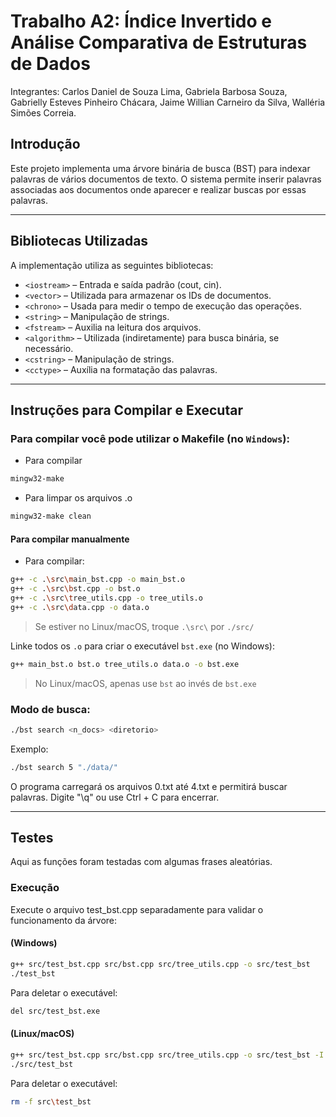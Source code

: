 # Trabalho A2: Índice Invertido e Análise Comparativa de Estruturas de Dados

Integrantes: Carlos Daniel de Souza Lima, Gabriela Barbosa Souza, Gabrielly Esteves Pinheiro Chácara, Jaime Willian Carneiro da Silva, Walléria Simões Correia.

## Introdução

Este projeto implementa uma árvore binária de busca (BST) para indexar palavras de vários documentos de texto. O sistema permite inserir palavras associadas aos documentos onde aparecer e realizar buscas por essas palavras.

---

## Bibliotecas Utilizadas

A implementação utiliza as seguintes bibliotecas:

- `<iostream>` – Entrada e saída padrão (cout, cin).
- `<vector>` – Utilizada para armazenar os IDs de documentos.
- `<chrono>` – Usada para medir o tempo de execução das operações.
- `<string>` – Manipulação de strings.
- `<fstream>` – Auxilia na leitura dos arquivos.
- `<algorithm>` – Utilizada (indiretamente) para busca binária, se necessário.
- `<cstring>` – Manipulação de strings.
- `<cctype>` – Auxília na formatação das palavras.

---

## Instruções para Compilar e Executar
### Para compilar você pode utilizar o Makefile (no `Windows`):

 - Para compilar
```bash
mingw32-make
```

- Para limpar os arquivos .o

```bash
mingw32-make clean
```

#### Para compilar manualmente
-  Para compilar:

```bash
g++ -c .\src\main_bst.cpp -o main_bst.o
g++ -c .\src\bst.cpp -o bst.o
g++ -c .\src\tree_utils.cpp -o tree_utils.o
g++ -c .\src\data.cpp -o data.o
```
> Se estiver no Linux/macOS, troque `.\src\` por `./src/`


Linke todos os `.o` para criar o executável `bst.exe` (no Windows):

```bash
g++ main_bst.o bst.o tree_utils.o data.o -o bst.exe
```

> No Linux/macOS, apenas use `bst` ao invés de `bst.exe`


### Modo de busca:

```bash
./bst search <n_docs> <diretorio>
```
Exemplo:
```bash
./bst search 5 "./data/"
```
O programa carregará os arquivos 0.txt até 4.txt e permitirá buscar palavras. Digite "\q" ou use Ctrl + C para encerrar.

---

## Testes

Aqui as funções foram testadas com algumas frases aleatórias.

### Execução

Execute o arquivo test_bst.cpp separadamente para validar o funcionamento da árvore:
#### (Windows)

```bash
g++ src/test_bst.cpp src/bst.cpp src/tree_utils.cpp -o src/test_bst
./test_bst
```
Para deletar o executável:

```bash
del src/test_bst.exe
```

#### (Linux/macOS)

```bash
g++ src/test_bst.cpp src/bst.cpp src/tree_utils.cpp -o src/test_bst -I./src
./src/test_bst
```
Para deletar o executável:

```bash
rm -f src\test_bst
```